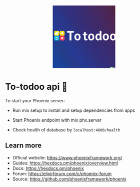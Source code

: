 <p align="center">
  <img src="assets/todo-logo.png" alt="too logo" height="200px"/>
</p>

# To-todoo api 📝

To start your Phoenix server:

-   Run mix setup to install and setup dependencies from apps
-   Start Phoenix endpoint with mix phx.server

-   Check health of database by `localhost:4000/health`

## Learn more

-   Official website: https://www.phoenixframework.org/
-   Guides: https://hexdocs.pm/phoenix/overview.html
-   Docs: https://hexdocs.pm/phoenix
-   Forum: https://elixirforum.com/c/phoenix-forum
-   Source: https://github.com/phoenixframework/phoenix
